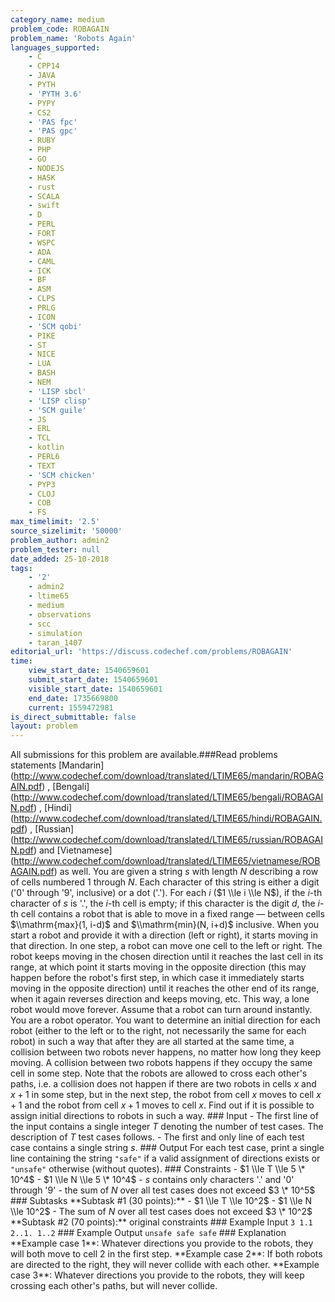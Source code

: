 ```yaml
---
category_name: medium
problem_code: ROBAGAIN
problem_name: 'Robots Again'
languages_supported:
    - C
    - CPP14
    - JAVA
    - PYTH
    - 'PYTH 3.6'
    - PYPY
    - CS2
    - 'PAS fpc'
    - 'PAS gpc'
    - RUBY
    - PHP
    - GO
    - NODEJS
    - HASK
    - rust
    - SCALA
    - swift
    - D
    - PERL
    - FORT
    - WSPC
    - ADA
    - CAML
    - ICK
    - BF
    - ASM
    - CLPS
    - PRLG
    - ICON
    - 'SCM qobi'
    - PIKE
    - ST
    - NICE
    - LUA
    - BASH
    - NEM
    - 'LISP sbcl'
    - 'LISP clisp'
    - 'SCM guile'
    - JS
    - ERL
    - TCL
    - kotlin
    - PERL6
    - TEXT
    - 'SCM chicken'
    - PYP3
    - CLOJ
    - COB
    - FS
max_timelimit: '2.5'
source_sizelimit: '50000'
problem_author: admin2
problem_tester: null
date_added: 25-10-2018
tags:
    - '2'
    - admin2
    - ltime65
    - medium
    - observations
    - scc
    - simulation
    - taran_1407
editorial_url: 'https://discuss.codechef.com/problems/ROBAGAIN'
time:
    view_start_date: 1540659601
    submit_start_date: 1540659601
    visible_start_date: 1540659601
    end_date: 1735669800
    current: 1559472981
is_direct_submittable: false
layout: problem
---
```

All submissions for this problem are available.\###Read problems statements \[Mandarin\](http://www.codechef.com/download/translated/LTIME65/mandarin/ROBAGAIN.pdf) , \[Bengali\](http://www.codechef.com/download/translated/LTIME65/bengali/ROBAGAIN.pdf) , \[Hindi\](http://www.codechef.com/download/translated/LTIME65/hindi/ROBAGAIN.pdf) , \[Russian\](http://www.codechef.com/download/translated/LTIME65/russian/ROBAGAIN.pdf) and \[Vietnamese\](http://www.codechef.com/download/translated/LTIME65/vietnamese/ROBAGAIN.pdf) as well. You are given a string $s$ with length $N$ describing a row of cells numbered $1$ through $N$. Each character of this string is either a digit ('0' through '9', inclusive) or a dot ('.'). For each $i$ ($1 \\le i \\le N$), if the $i$-th character of $s$ is '.', the $i$-th cell is empty; if this character is the digit $d$, the $i$-th cell contains a robot that is able to move in a fixed range — between cells $\\mathrm{max}(1, i-d)$ and $\\mathrm{min}(N, i+d)$ inclusive. When you start a robot and provide it with a direction (left or right), it starts moving in that direction. In one step, a robot can move one cell to the left or right. The robot keeps moving in the chosen direction until it reaches the last cell in its range, at which point it starts moving in the opposite direction (this may happen before the robot's first step, in which case it immediately starts moving in the opposite direction) until it reaches the other end of its range, when it again reverses direction and keeps moving, etc. This way, a lone robot would move forever. Assume that a robot can turn around instantly. You are a robot operator. You want to determine an initial direction for each robot (either to the left or to the right, not necessarily the same for each robot) in such a way that after they are all started at the same time, a collision between two robots never happens, no matter how long they keep moving. A collision between two robots happens if they occupy the same cell in some step. Note that the robots are allowed to cross each other's paths, i.e. a collision does not happen if there are two robots in cells $x$ and $x+1$ in some step, but in the next step, the robot from cell $x$ moves to cell $x+1$ and the robot from cell $x+1$ moves to cell $x$. Find out if it is possible to assign initial directions to robots in such a way. ### Input - The first line of the input contains a single integer $T$ denoting the number of test cases. The description of $T$ test cases follows. - The first and only line of each test case contains a single string $s$. ### Output For each test case, print a single line containing the string `"safe"` if a valid assignment of directions exists or `"unsafe"` otherwise (without quotes). ### Constraints - $1 \\le T \\le 5 \* 10^4$ - $1 \\le N \\le 5 \* 10^4$ - $s$ contains only characters '.' and '0' through '9' - the sum of $N$ over all test cases does not exceed $3 \* 10^5$ ### Subtasks \*\*Subtask #1 (30 points):\*\* - $1 \\le T \\le 10^2$ - $1 \\le N \\le 10^2$ - The sum of $N$ over all test cases does not exceed $3 \* 10^2$ \*\*Subtask #2 (70 points):\*\* original constraints ### Example Input ``` 3 1.1 2..1. 1..2 ``` ### Example Output ``` unsafe safe safe ``` ### Explanation \*\*Example case 1\*\*: Whatever directions you provide to the robots, they will both move to cell $2$ in the first step. \*\*Example case 2\*\*: If both robots are directed to the right, they will never collide with each other. \*\*Example case 3\*\*: Whatever directions you provide to the robots, they will keep crossing each other's paths, but will never collide.
